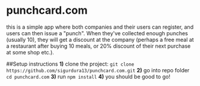# punchcard.com
this is a simple app where both companies and their users can register, and users can then issue a "punch". When they've collected enough punches (usually 10), they will get a discount at the company (perhaps a free meal at a restaurant after buying 10 meals, or 20% discount of their next purchase at some shop etc.).

##Setup instructions
**1)** clone the project: ```git clone https://github.com/sigurdura13/punchcard.com.git```
**2)** go into repo folder ```cd punchcard.com```
**3)** run ```npm install```
**4)** you should be good to go!
